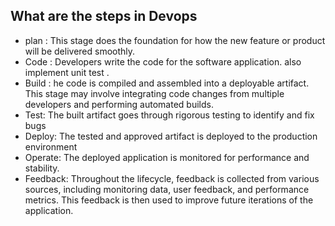 ## What are the steps in Devops 
- plan : This stage does the foundation for how the new feature or product will be delivered smoothly.
- Code : Developers write the code for the software application. also implement unit test .
- Build : he code is compiled and assembled into a deployable artifact. This stage may involve integrating code changes from multiple developers and performing automated builds.
- Test: The built artifact goes through rigorous testing to identify and fix bugs
- Deploy: The tested and approved artifact is deployed to the production environment
- Operate: The deployed application is monitored for performance and stability.
- Feedback:  Throughout the lifecycle, feedback is collected from various sources, including monitoring data, user feedback, and performance metrics. This feedback is then used to improve future iterations of the application.